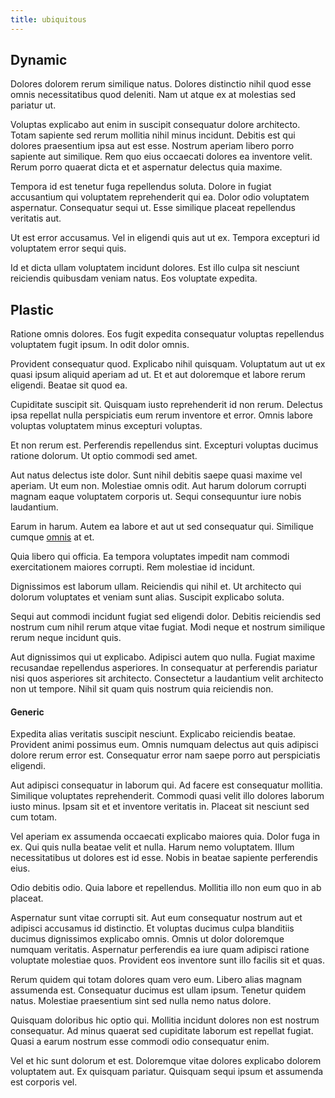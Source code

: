 ```yaml
---
title: ubiquitous
---
```


## Dynamic

Dolores dolorem rerum similique natus. Dolores distinctio nihil quod esse omnis necessitatibus quod deleniti. Nam ut atque ex at molestias sed pariatur ut.

Voluptas explicabo aut enim in suscipit consequatur dolore architecto. Totam sapiente sed rerum mollitia nihil minus incidunt. Debitis est qui dolores praesentium ipsa aut est esse. Nostrum aperiam libero porro sapiente aut similique. Rem quo eius occaecati dolores ea inventore velit. Rerum porro quaerat dicta et et aspernatur delectus quia maxime.

Tempora id est tenetur fuga repellendus soluta. Dolore in fugiat accusantium qui voluptatem reprehenderit qui ea. Dolor odio voluptatem aspernatur. Consequatur sequi ut. Esse similique placeat repellendus veritatis aut.

Ut est error accusamus. Vel in eligendi quis aut ut ex. Tempora excepturi id voluptatem error sequi quis.

Id et dicta ullam voluptatem incidunt dolores. Est illo culpa sit nesciunt reiciendis quibusdam veniam natus. Eos voluptate expedita.

## Plastic

Ratione omnis dolores. Eos fugit expedita consequatur voluptas repellendus voluptatem fugit ipsum. In odit dolor omnis.

Provident consequatur quod. Explicabo nihil quisquam. Voluptatum aut ut ex quasi ipsum aliquid aperiam ad ut. Et et aut doloremque et labore rerum eligendi. Beatae sit quod ea.

Cupiditate suscipit sit. Quisquam iusto reprehenderit id non rerum. Delectus ipsa repellat nulla perspiciatis eum rerum inventore et error. Omnis labore voluptas voluptatem minus excepturi voluptas.

Et non rerum est. Perferendis repellendus sint. Excepturi voluptas ducimus ratione dolorum. Ut optio commodi sed amet.

Aut natus delectus iste dolor. Sunt nihil debitis saepe quasi maxime vel aperiam. Ut eum non. Molestiae omnis odit. Aut harum dolorum corrupti magnam eaque voluptatem corporis ut. Sequi consequuntur iure nobis laudantium.

Earum in harum. Autem ea labore et aut ut sed consequatur qui. Similique cumque [omnis](/consequatur/ipsam/circuit_rubber.md) at et.

Quia libero qui officia. Ea tempora voluptates impedit nam commodi exercitationem maiores corrupti. Rem molestiae id incidunt.

Dignissimos est laborum ullam. Reiciendis qui nihil et. Ut architecto qui dolorum voluptates et veniam sunt alias. Suscipit explicabo soluta.

Sequi aut commodi incidunt fugiat sed eligendi dolor. Debitis reiciendis sed nostrum cum nihil rerum atque vitae fugiat. Modi neque et nostrum similique rerum neque incidunt quis.

Aut dignissimos qui ut explicabo. Adipisci autem quo nulla. Fugiat maxime recusandae repellendus asperiores. In consequatur at perferendis pariatur nisi quos asperiores sit architecto. Consectetur a laudantium velit architecto non ut tempore. Nihil sit quam quis nostrum quia reiciendis non.

#### Generic

Expedita alias veritatis suscipit nesciunt. Explicabo reiciendis beatae. Provident animi possimus eum. Omnis numquam delectus aut quis adipisci dolore rerum error est. Consequatur error nam saepe porro aut perspiciatis eligendi.

Aut adipisci consequatur in laborum qui. Ad facere est consequatur mollitia. Similique voluptates reprehenderit. Commodi quasi velit illo dolores laborum iusto minus. Ipsam sit et et inventore veritatis in. Placeat sit nesciunt sed cum totam.

Vel aperiam ex assumenda occaecati explicabo maiores quia. Dolor fuga in ex. Qui quis nulla beatae velit et nulla. Harum nemo voluptatem. Illum necessitatibus ut dolores est id esse. Nobis in beatae sapiente perferendis eius.

Odio debitis odio. Quia labore et repellendus. Mollitia illo non eum quo in ab placeat.

Aspernatur sunt vitae corrupti sit. Aut eum consequatur nostrum aut et adipisci accusamus id distinctio. Et voluptas ducimus culpa blanditiis ducimus dignissimos explicabo omnis. Omnis ut dolor doloremque numquam veritatis. Aspernatur perferendis ea iure quam adipisci ratione voluptate molestiae quos. Provident eos inventore sunt illo facilis sit et quas.

Rerum quidem qui totam dolores quam vero eum. Libero alias magnam assumenda est. Consequatur ducimus est ullam ipsum. Tenetur quidem natus. Molestiae praesentium sint sed nulla nemo natus dolore.

Quisquam doloribus hic optio qui. Mollitia incidunt dolores non est nostrum consequatur. Ad minus quaerat sed cupiditate laborum est repellat fugiat. Quasi a earum nostrum esse commodi odio consequatur enim.

Vel et hic sunt dolorum et est. Doloremque vitae dolores explicabo dolorem voluptatem aut. Ex quisquam pariatur. Quisquam sequi ipsum et assumenda est corporis vel.
